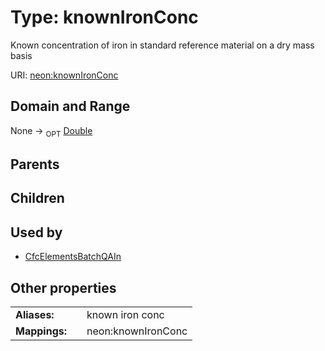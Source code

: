 
# Type: knownIronConc


Known concentration of iron in standard reference material on a dry mass basis

URI: [neon:knownIronConc](https://data.neonscience.org/knownIronConc)


## Domain and Range

None ->  <sub>OPT</sub> [Double](types/Double.md)

## Parents


## Children


## Used by

 * [CfcElementsBatchQAIn](CfcElementsBatchQAIn.md)

## Other properties

|  |  |  |
| --- | --- | --- |
| **Aliases:** | | known iron conc |
| **Mappings:** | | neon:knownIronConc |

